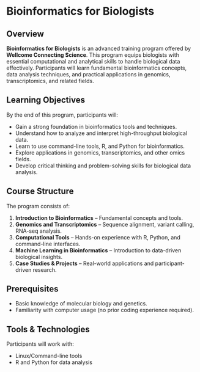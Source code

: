 # Bioinformatics for Biologists

## Overview
**Bioinformatics for Biologists** is an advanced training program offered by **Wellcome Connecting Science**. This program equips biologists with essential computational and analytical skills to handle biological data effectively. Participants will learn fundamental bioinformatics concepts, data analysis techniques, and practical applications in genomics, transcriptomics, and related fields.

## Learning Objectives
By the end of this program, participants will:
- Gain a strong foundation in bioinformatics tools and techniques.
- Understand how to analyze and interpret high-throughput biological data.
- Learn to use command-line tools, R, and Python for bioinformatics.
- Explore applications in genomics, transcriptomics, and other omics fields.
- Develop critical thinking and problem-solving skills for biological data analysis.

## Course Structure
The program consists of:
1. **Introduction to Bioinformatics** – Fundamental concepts and tools.
2. **Genomics and Transcriptomics** – Sequence alignment, variant calling, RNA-seq analysis.
3. **Computational Tools** – Hands-on experience with R, Python, and command-line interfaces.
4. **Machine Learning in Bioinformatics** – Introduction to data-driven biological insights.
5. **Case Studies & Projects** – Real-world applications and participant-driven research.

## Prerequisites
- Basic knowledge of molecular biology and genetics.
- Familiarity with computer usage (no prior coding experience required).

## Tools & Technologies
Participants will work with:
- Linux/Command-line tools
- R and Python for data analysis